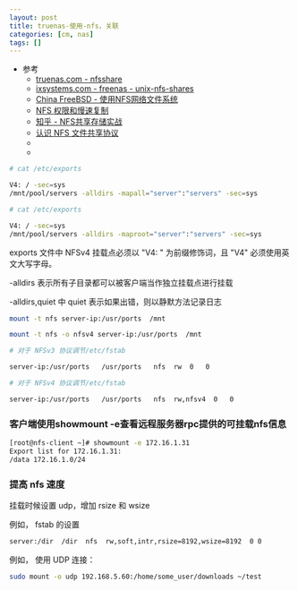 ```yaml
---
layout: post
title: truenas-使用-nfs，关联
categories: [cm, nas]
tags: []
---
```


* 参考
  * [truenas.com - nfsshare](https://www.truenas.com/docs/core/sharing/nfs/nfsshare/)
  * [ixsystems.com - freenas - unix-nfs-shares](https://www.ixsystems.com/documentation/freenas/11.2/sharing.html#unix-nfs-shares)
  * [China FreeBSD - 使用NFS网络文件系统](https://chinafreebsd.cn/article/59da3ea17c94e)
  * [NFS 权限和慢速复制](https://cxywk.com/unix/q/Nxxt3dKc)
  * [知乎 - NFS共享存储实战](https://zhuanlan.zhihu.com/p/81752517)
  * [认识 NFS 文件共享协议](https://zhuanlan.zhihu.com/p/31626338)
  * []()
  * []()




~~~sh
# cat /etc/exports

V4: / -sec=sys
/mnt/pool/servers -alldirs -mapall="server":"servers" -sec=sys
~~~


~~~sh
# cat /etc/exports

V4: / -sec=sys
/mnt/pool/servers -alldirs -maproot="server":"servers" -sec=sys
~~~

exports 文件中 NFSv4 挂载点必须以 "V4: " 为前缀修饰词，且 "V4" 必须使用英文大写字母。

-alldirs 表示所有子目录都可以被客户端当作独立挂载点进行挂载

-alldirs,quiet  中 quiet 表示如果出错，则以静默方法记录日志


~~~sh
mount -t nfs server-ip:/usr/ports  /mnt

mount -t nfs -o nfsv4 server-ip:/usr/ports  /mnt
~~~


~~~sh
# 对于 NFSv3 协议调节/etc/fstab

server-ip:/usr/ports   /usr/ports   nfs  rw  0   0

# 对于 NFSv4 协议调节/etc/fstab

server-ip:/usr/ports   /usr/ports   nfs  rw,nfsv4  0   0
~~~

### 客户端使用showmount -e查看远程服务器rpc提供的可挂载nfs信息

~~~sh
[root@nfs-client ~]# showmount -e 172.16.1.31
Export list for 172.16.1.31:
/data 172.16.1.0/24
~~~

### 提高 nfs 速度

挂载时候设置 udp，增加 rsize 和 wsize

例如， fstab 的设置

~~~sh
server:/dir  /dir  nfs  rw,soft,intr,rsize=8192,wsize=8192  0 0
~~~

例如， 使用 UDP 连接：

~~~sh
sudo mount -o udp 192.168.5.60:/home/some_user/downloads ~/test
~~~



















